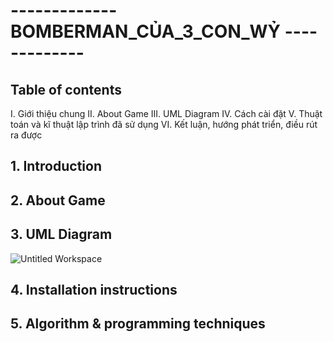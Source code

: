 # ------------- BOMBERMAN_CỦA_3_CON_WỶ -------------

## Table of contents
I. Giới thiệu chung
II. About Game
III. UML Diagram
IV. Cách cài đặt
V. Thuật toán và kĩ thuật lập trình đã sử dụng
VI. Kết luận, hướng phát triển, điều rút ra được

## 1. Introduction

## 2. About Game

## 3. UML Diagram
![Untitled Workspace](https://user-images.githubusercontent.com/100185884/197350219-35673018-6ed7-4f77-b935-281a9822938c.png)

## 4. Installation instructions

## 5. Algorithm & programming techniques

